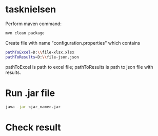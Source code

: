 # tasknielsen
Perform maven command:
```bash
mvn clean package
```
Create file with name "configuration.properties" which contains
```bash
pathToExcel=D:\\file-xlsx.xlsx
pathToResults=D:\\file-json.json
```
pathToExcel is path to excel file;
pathToResults is path to json file with results.

# Run .jar file
```bash
java -jar <jar_name>.jar
```
# Check result
